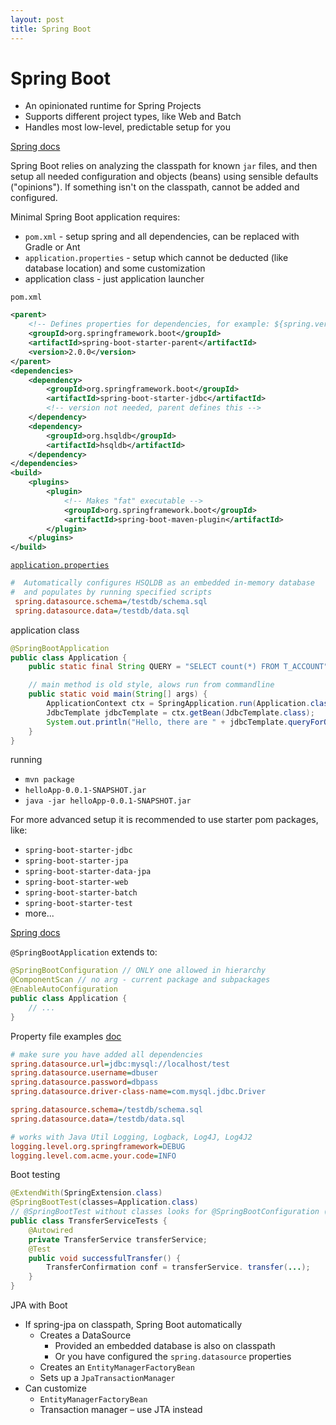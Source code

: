 ```yaml
---
layout: post
title: Spring Boot
---
```

# Spring Boot

- An opinionated runtime for Spring Projects
- Supports different project types, like Web and Batch
- Handles most low-level, predictable setup for you

[Spring docs](http://docs.spring.io/spring-boot/docs/current/reference/htmlsingle)

Spring Boot relies on analyzing the classpath for known `jar` files, and then setup all needed configuration and
objects (beans) using sensible defaults ("opinions"). If something isn't on the classpath, cannot be added and configured.

Minimal Spring Boot application requires:

- `pom.xml` - setup spring and all dependencies, can be replaced with Gradle or Ant
- `application.properties` - setup which cannot be deducted (like database location) and some customization
- application class - just application launcher

`pom.xml`

```xml
<parent>
    <!-- Defines properties for dependencies, for example: ${spring.version} = 5.0.0.RELEASE -->
    <groupId>org.springframework.boot</groupId>
    <artifactId>spring-boot-starter-parent</artifactId>
    <version>2.0.0</version>
</parent>
<dependencies>
    <dependency>
        <groupId>org.springframework.boot</groupId>
        <artifactId>spring-boot-starter-jdbc</artifactId>
        <!-- version not needed, parent defines this -->
    </dependency>
    <dependency>
        <groupId>org.hsqldb</groupId>
        <artifactId>hsqldb</artifactId>
    </dependency>
</dependencies>
<build>
    <plugins>
        <plugin>
            <!-- Makes "fat" executable -->
            <groupId>org.springframework.boot</groupId>
            <artifactId>spring-boot-maven-plugin</artifactId>
        </plugin>
    </plugins>
</build>
```

[`application.properties`](https://docs.spring.io/spring-boot/docs/current/reference/html/common-application-properties.html)

```ini
#  Automatically configures HSQLDB as an embedded in-memory database 
#  and populates by running specified scripts
 spring.datasource.schema=/testdb/schema.sql
 spring.datasource.data=/testdb/data.sql
```

application class

```java
@SpringBootApplication
public class Application {
    public static final String QUERY = "SELECT count(*) FROM T_ACCOUNT";

    // main method is old style, alows run from commandline
    public static void main(String[] args) {
        ApplicationContext ctx = SpringApplication.run(Application.class, args);
        JdbcTemplate jdbcTemplate = ctx.getBean(JdbcTemplate.class);
        System.out.println("Hello, there are " + jdbcTemplate.queryForObject(QUERY, Long.class) + " accounts");
    }
}
```

running

- `mvn package`
- `helloApp-0.0.1-SNAPSHOT.jar`
- `java -jar helloApp-0.0.1-SNAPSHOT.jar`

For more advanced setup it is recommended to use starter pom packages, like:

- `spring-boot-starter-jdbc`
- `spring-boot-starter-jpa`
- `spring-boot-starter-data-jpa`
- `spring-boot-starter-web`
- `spring-boot-starter-batch`
- `spring-boot-starter-test`
- more...

[Spring docs](https://docs.spring.io/spring-boot/docs/current/reference/htmlsingle/#using-boot-starter)

`@SpringBootApplication` extends to:

```java
@SpringBootConfiguration // ONLY one allowed in hierarchy
@ComponentScan // no arg - current package and subpackages
@EnableAutoConfiguration 
public class Application {
    // ...
}
```

Property file examples [doc](https://docs.spring.io/spring-boot/docs/current/reference/html/common-application-properties.html)

```ini
# make sure you have added all dependencies
spring.datasource.url=jdbc:mysql://localhost/test
spring.datasource.username=dbuser
spring.datasource.password=dbpass
spring.datasource.driver-class-name=com.mysql.jdbc.Driver

spring.datasource.schema=/testdb/schema.sql
spring.datasource.data=/testdb/data.sql
```

```ini
# works with Java Util Logging, Logback, Log4J, Log4J2
logging.level.org.springframework=DEBUG
logging.level.com.acme.your.code=INFO
```

Boot testing

```java
@ExtendWith(SpringExtension.class)
@SpringBootTest(classes=Application.class)
// @SpringBootTest without classes looks for @SpringBootConfiguration (@SpringBootApplication)
public class TransferServiceTests {
    @Autowired
    private TransferService transferService;
    @Test
    public void successfulTransfer() {
        TransferConfirmation conf = transferService. transfer(...);
    }
}
```

JPA with Boot

- If spring-jpa on classpath, Spring Boot automatically 
  - Creates a DataSource
    - Provided an embedded database is also on classpath
    - Or you have configured the `spring.datasource` properties
  - Creates an `EntityManagerFactoryBean`
  - Sets up a `JpaTransactionManager`
- Can customize
  - `EntityManagerFactoryBean`
  - Transaction manager – use JTA instead